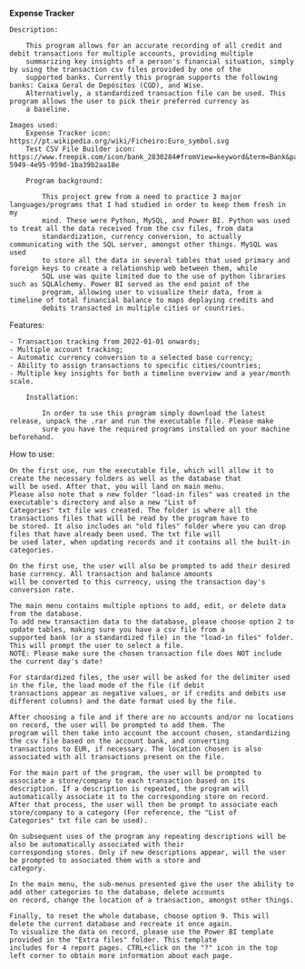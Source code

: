 **Expense Tracker**
~~~
Description:

    This program allows for an accurate recording of all credit and debit transactions for multiple accounts, providing multiple
    summarizing key insights of a person's financial situation, simply by using the transaction csv files provided by one of the
    supported banks. Currently this program supports the following banks: Caixa Geral de Depósitos (CGD), and Wise.
    Alternatively, a standardized transaction file can be used. This program allows the user to pick their preferred currency as
    a baseline.

~~~
    Images used:
        Expense Tracker icon: https://pt.wikipedia.org/wiki/Ficheiro:Euro_symbol.svg
        Test CSV File Builder icon: https://www.freepik.com/icon/bank_2830284#fromView=keyword&term=Bank&page=1&position=1&uuid=e9e67c78-5949-4e95-959d-1ba39b2aa18e

~~~
    Program background:
    
        This project grew from a need to practice 3 major languages/programs that I had studied in order to keep them fresh in my
        mind. These were Python, MySQL, and Power BI. Python was used to treat all the data received from the csv files, from data
        standardization, currency conversion, to actually communicating with the SQL server, amongst other things. MySQL was used
        to store all the data in several tables that used primary and foreign keys to create a relationship web between them, while
        SQL use was quite limited due to the use of python libraries such as SQLAlchemy. Power BI served as the end point of the
        program, allowing user to visualize their data, from a timeline of total financial balance to maps deplaying credits and
        debits transacted in multiple cities or countries.
~~~
Features:

    - Transaction tracking from 2022-01-01 onwards;  
    - Multiple account tracking;  
    - Automatic currency conversion to a selected base currency;  
    - Ability to assign transactions to specific cities/countries;  
    - Multiple key insights for both a timeline overview and a year/month scale.
~~~
    Installation:  
    
        In order to use this program simply download the latest release, unpack the .rar and run the executable file. Please make
        sure you have the required programs installed on your machine beforehand.
~~~
How to use:

    On the first use, run the executable file, which will allow it to create the necessary folders as well as the database that
    will be used. After that, you will land on main menu.
    Please also note that a new folder "load-in files" was created in the executable's directory and also a new "List of
    Categories" txt file was created. The folder is where all the transactions files that will be read by the program have to
    be stored. It also includes an "old files" folder where you can drop files that have already been used. The txt file will
    be used later, when updating records and it contains all the built-in categories.

    On the first use, the user will also be prompted to add their desired base currency. All transaction and balance amounts
    will be converted to this currency, using the transaction day's conversion rate.

    The main menu contains multiple options to add, edit, or delete data from the database.  
    To add new transaction data to the database, please choose option 2 to update tables, making sure you have a csv file from a
    supported bank (or a standardized file) in the "load-in files" folder. This will prompt the user to select a file.  
    NOTE: Please make sure the chosen transaction file does NOT include the current day's date!

    For stardardized files, the user will be asked for the delimiter used in the file, the load mode of the file (if debit
    transactions appear as negative values, or if credits and debits use different columns) and the date format used by the file.

    After choosing a file and if there are no accounts and/or no locations on record, the user will be prompted to add them. The
    program will then take into account the account chosen, standardizing the csv file based on the account bank, and converting
    transactions to EUR, if necessary. The location chosen is also associated with all transactions present on the file.
  
    For the main part of the program, the user will be prompted to associate a store/company to each transaction based on its
    description. If a description is repeated, the program will automatically associate it to the corresponding store on record.
    After that process, the user will then be prompt to associate each store/company to a category (For reference, the "List of
    Categories" txt file can be used).

    On subsequent uses of the program any repeating descriptions will be also be automatically associated with their
    corresponding stores. Only if new descriptions appear, will the user be prompted to associated them with a store and
    category.

    In the main menu, the sub-menus presented give the user the ability to add other categories to the database, delete accounts
    on record, change the location of a transaction, amongst other things.
  
    Finally, to reset the whole database, choose option 9. This will delete the current database and recreate it once again.  
    To visualize the data on record, please use the Power BI template provided in the "Extra files" folder. This template
    includes for 4 report pages. CTRL+click on the "?" icon in the top left corner to obtain more information about each page.
